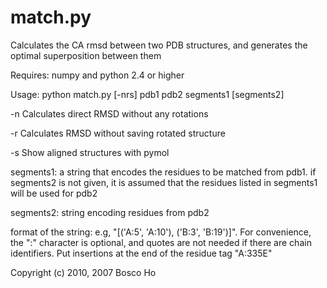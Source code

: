 

# match.py


Calculates the CA rmsd between two PDB structures, and generates the
optimal superposition between them

Requires: numpy and python 2.4 or higher


Usage: python match.py [-nrs] pdb1 pdb2 segments1 [segments2]


-n Calculates direct RMSD without any rotations

-r Calculates RMSD without saving rotated structure

-s Show aligned structures with pymol

segments1: a string that encodes the residues to be matched from
pdb1. if segments2 is not given, it is assumed that the residues
listed in segments1 will be used for pdb2

segments2: string encoding residues from pdb2

format of the string: e.g, "[('A:5', 'A:10'), ('B:3', 'B:19')]". For
convenience, the ":" character is optional, and quotes are not
needed if there are chain identifiers. Put insertions at the end of
the residue tag "A:335E"

Copyright (c) 2010, 2007 Bosco Ho
